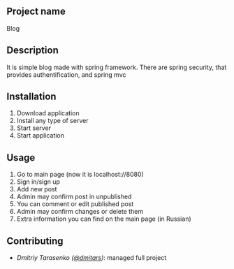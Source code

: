 Project name
----
Blog

Description
----
It is simple blog made with spring framework. There are spring security, that provides authentification, and spring mvc

Installation
----
1. Download application
2. Install any type of server
3. Start server
2. Start application

Usage
----
1. Go to main page (now it is localhost://8080)
2. Sign in/sign up
3. Add new post
4. Admin may confirm post in unpublished
5. You can comment or edit published post
6. Admin may confirm changes or delete them 
7. Extra information you can find on the main page (in Russian)

Contributing
----
* _Dmitriy Tarasenko ([@dmitars](github.com/dmitars))_: managed full project
